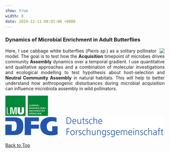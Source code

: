 ```yaml
---
show: true
width: 8
date: 2024-12-11 00:01:00 +0800
---
```


<div class="p-4" style="text-align: justify;">
    <h3 id="Pieris">Dynamics of Microbial Enrichment in Adult Butterflies</h3>
           <img data-src="{{ 'assets/images/photos/IMG_5899m.jpg' | relative_url }}" class="lazy rounded frame-img" style="float: right; margin-left: 10px;"  src="{{ '/assets/images/empty_300x200.png' | relative_url }}">
              <p>
                Here, I use cabbage white butterflies (<i>Pieris sp.</i>) as a solitary pollinator model.
The goal is to test how the <strong>Acquisition</strong> timepoint of microbes drives community <strong>Assembly</strong> dynamics over a temporal gradient. I use quantitative and qualitative approaches and a combination of molecular investigations and ecological modelling to test hypothesis about host-selection and <strong>Neutral Community Assembly</strong> in natural habitats.
This will help to better understand how anthropogenic disturbances during microbial acquisition can influence microbiota assembly in wild pollinators.
    </p>
     <img src="/assets/logo/logo64_LMU.png" alt="LMU Logo" class="img-fluid logo-img">
     <img src="/assets/logo/logo64_DFG.png" alt="DFG Logo" class="img-fluid logo-img"> 
    </div>
    <p><a href="#top">Back to Top <i class="fas fa-angle-double-up"></i></a></p>

